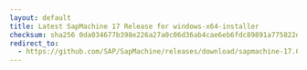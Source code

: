 ```yaml
---
layout: default
title: Latest SapMachine 17 Release for windows-x64-installer
checksum: sha256 0da034677b398e226a27a0c06d36ab4cae6eb6fdc89891a775822d3c32d111e1
redirect_to:
  - https://github.com/SAP/SapMachine/releases/download/sapmachine-17.0.11/sapmachine-jdk-17.0.11_windows-x64_bin.msi
---
```

